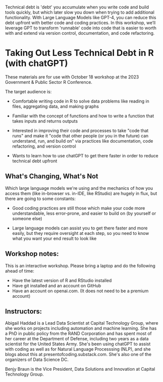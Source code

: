 Technical debt is 'debt' you accumulate when you write code and build tools quickly, but which later slow you down when trying to add additional functionality. With Large Language Models like GPT-4, you can reduce this debt upfront with better code and coding practices. In this workshop, we’ll leverage GPT to transform 'runnable' code into code that is easier to worth with and extend via version control, documentation, and code refactoring. 

# Taking Out Less Technical Debt in R (with chatGPT)

These materials are for use with October 18 workshop at the 2023 Government & Public Sector R Conference.

The target audience is:

* Comfortable writing code in R to solve data problems like reading in files, aggregating data, and making graphs

* Familiar with the concept of functions and how to write a function that takes inputs and returns outputs

* Interested in improving their code and processes to take "code that runs" and make it "code that other people (or you in the future) can understand, run, and build on" via practices like documentation, code refactoring, and version control

* Wants to learn how to use chatGPT to get there faster in order to reduce technical debt upfront

## What's Changing, What's Not

Which large language models we're using and the mechanics of how you access them (like in-browser vs. in-IDE, like RStudio) are hugely in flux, but there are going to some constants:

* Good coding practices are still those which make your code more understandable, less error-prone, and easier to build on (by yourself or someone else)

* Large language models can assist you to get there faster and more easily, but they require oversight at each step, so you need to know what you want your end result to look like


## Workshop notes: 

This is an interactive workshop. Please bring a laptop and do the following ahead of time:

* Have the latest version of R and RStudio installed
* Have git installed and an account on GitHub
* Have an account on openai.com. (It does not need to be a premium account)


## Instructors:

Abigail Haddad is a Lead Data Scientist at Capital Technology Group, where she works on projects including automation and machine learning. She has a PhD in public policy from the RAND Corporation and has spent most of her career at the Department of Defense, including two years as a data scientist for the United States Army. She's been using chatGPT to assist with coding as well as for Natural Language Processsing (NLP), and she blogs about this at presentofcoding.substack.com. She's also one of the organizers of Data Science DC. 

Benjy Braun is the Vice President, Data Solutions and Innovation at Capital Technology Group. 

